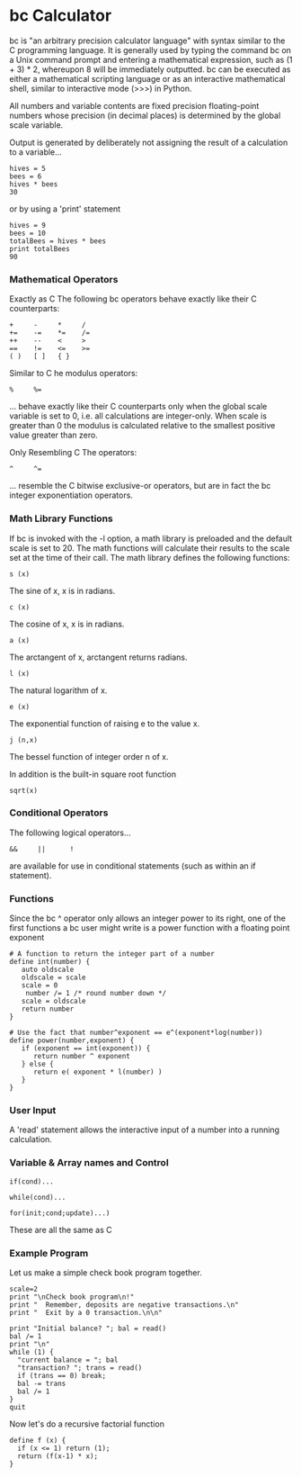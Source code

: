 # bc Calculator

bc is "an arbitrary precision calculator language" with syntax similar to the C programming language. It is generally used by typing the command bc on a Unix command prompt and entering a mathematical expression, such as (1 + 3) * 2, whereupon 8 will be immediately outputted. bc can be executed as either a mathematical scripting language or as an interactive mathematical shell, similar to interactive mode (>>>) in Python.

All numbers and variable contents are fixed precision floating-point numbers whose precision (in decimal places) is determined by the global scale variable.

Output is generated by deliberately not assigning the result of a calculation to a variable...

    hives = 5
    bees = 6
    hives * bees
    30
or by using a 'print' statement
    
    hives = 9
    bees = 10
    totalBees = hives * bees
    print totalBees
    90

### Mathematical Operators
Exactly as C
The following bc operators behave exactly like their C counterparts:

    +     -     *     /
    +=    -=    *=    /=
    ++    --    <     >
    ==    !=    <=    >=
    ( )   [ ]   { }

Similar to C
he modulus operators:

    %     %=
... behave exactly like their C counterparts only when the global scale variable is set to 0, i.e. all calculations are integer-only. When scale is greater than 0 the modulus is calculated relative to the smallest positive value greater than zero.

Only Resembling C
The operators:

    ^     ^=
... resemble the C bitwise exclusive-or operators, but are in fact the bc integer exponentiation operators.

### Math Library Functions

If bc is invoked with the -l option, a math library is preloaded and the default scale is set to 20. The math functions will calculate their results to the scale set at the time of their call. The math library defines the following functions:

    s (x)
The sine of x, x is in radians.

    c (x)
The cosine of x, x is in radians.

    a (x)
The arctangent of x, arctangent returns radians.

    l (x)
The natural logarithm of x.

    e (x)
The exponential function of raising e to the value x.

    j (n,x)
The bessel function of integer order n of x.

In addition is the built-in square root function

    sqrt(x)

### Conditional Operators

The following logical operators...

    &&     ||      !
are available for use in conditional statements (such as within an if statement).

### Functions

Since the bc ^ operator only allows an integer power to its right, one of the first functions a bc user might write is a power function with a floating point exponent

    # A function to return the integer part of a number
    define int(number) {
       auto oldscale
       oldscale = scale
       scale = 0
        number /= 1 /* round number down */
       scale = oldscale
       return number
    }

    # Use the fact that number^exponent == e^(exponent*log(number))
    define power(number,exponent) {
       if (exponent == int(exponent)) {
          return number ^ exponent 
       } else {
          return e( exponent * l(number) )
       }
    }

### User Input

A 'read' statement allows the interactive input of a number into a running calculation.

###  Variable & Array names and Control  

    if(cond)... 
    
    while(cond)...
    
    for(init;cond;update)...) 
These are all the same as C

### Example Program

Let us make a simple check book program together.

    scale=2
    print "\nCheck book program\n!"
    print "  Remember, deposits are negative transactions.\n"
    print "  Exit by a 0 transaction.\n\n"

    print "Initial balance? "; bal = read()
    bal /= 1
    print "\n"
    while (1) {
      "current balance = "; bal
      "transaction? "; trans = read()
      if (trans == 0) break;
      bal -= trans
      bal /= 1
    }
    quit
 
Now let's do a recursive factorial function

    define f (x) {
      if (x <= 1) return (1);
      return (f(x-1) * x);
    }




